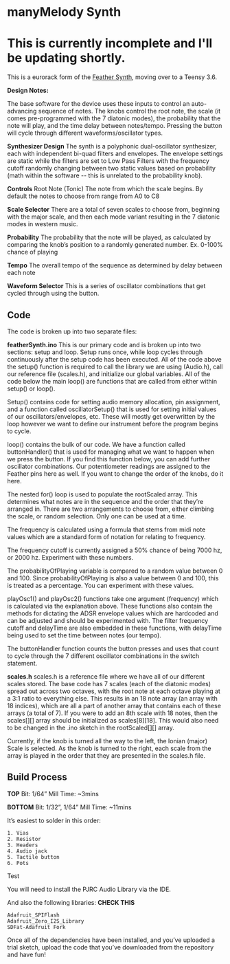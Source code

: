 # manyMelody Synth

# **This is currently incomplete and I'll be updating shortly.** 

This is a eurorack form of the [Feather Synth](https://github.com/jps723/featherSynth/), moving over to a Teensy 3.6. 

**Design Notes:**

The base software for the device uses these inputs to control an auto-advancing sequence of notes.  The knobs control the root note, the scale (it comes pre-programmed with the 7 diatonic modes), the probability that the note will play, and the time delay between notes/tempo.  Pressing the button will cycle through different waveforms/oscillator types.

**Synthesizer Design**
The synth is a polyphonic dual-oscillator synthesizer, each with independent bi-quad filters and envelopes.  The envelope settings are static while the filters are set to Low Pass Filters with the frequency cutoff randomly changing between two static values based on probability (math within the software -- this is unrelated to the probability knob).   

**Controls**
Root Note (Tonic)
The note from which the scale begins.  By default the notes to choose from range from A0 to C8

**Scale Selector**
There are a total of seven scales to choose from, beginning with the major scale, and then each mode variant resulting in the 7 diatonic modes in western music.

**Probability**
The probability that the note will be played, as calculated by comparing the knob’s position to a randomly generated number. Ex. 0-100% chance of playing

**Tempo**
The overall tempo of the sequence as determined by delay between each note

**Waveform Selector**
This is a series of oscillator combinations that get cycled through using the button.

## **Code**
The code is broken up into two separate files:  

**featherSynth.ino**
This is our primary code and is broken up into two sections: setup and loop.  Setup runs once, while loop cycles through continuously after the setup code has been executed. All of the code above the setup() function is required to call the library we are using (Audio.h), call our reference file (scales.h), and initialize our global variables. All of the code below the main loop() are functions that are called from either within setup() or loop().

Setup() contains code for setting audio memory allocation, pin assignment, and a function called oscillatorSetup() that is used for setting initial values of our oscillators/envelopes, etc.  These will mostly get overwritten by the loop however we want to define our instrument before the program begins to cycle.  

loop() contains the bulk of our code. We have a function called buttonHandler() that is used for managing what we want to happen when we press the button. If you find this function below, you can add further oscillator combinations.  Our potentiometer readings are assigned to the Feather pins here as well. If you want to change the order of the knobs, do it here.

The nested for() loop is used to populate the rootScaled array.  This determines what notes are in the sequence and the order that they’re arranged in.  There are two arrangements to choose from, either climbing the scale, or random selection.  Only one can be used at a time.

The frequency is calculated using a formula that stems from midi note values which are a standard form of notation for relating to frequency.

The frequency cutoff is currently assigned a 50% chance of being 7000 hz, or 2000 hz. Experiment with these numbers.

The probabilityOfPlaying variable is compared to a random value between 0 and 100.  Since probabilityOfPlaying is also a value between 0 and 100, this is treated as a percentage.  You can experiment with these values.

playOsc1() and playOsc2() functions take one argument (frequency) which is calculated via the explanation above.  These functions also contain the methods for dictating the ADSR envelope values which are hardcoded and can be adjusted and should be experimented with. The filter frequency cutoff and delayTime are also embedded in these functions, with delayTime being used to set the time between notes (our tempo).

The buttonHandler function counts the button presses and uses that count to cycle through the 7 different oscillator combinations in the switch statement.


**scales.h**
scales.h is a reference file where we have all of our different scales stored.  The base code has 7 scales (each of the diatonic modes) spread out across two octaves, with the root note at each octave playing at a 3:1 ratio to everything else.  This results in an 18 note array (an array with 18 indices), which are all a part of another array that contains each of these arrays (a total of 7).  If you were to add an 8th scale with 18 notes, then the scales[][] array should be initialized as scales[8][18].  This would also need to be changed in the .ino sketch in the rootScaled[][] array.  

Currently, if the knob is turned all the way to the left, the Ionian (major) Scale is selected.  As the knob is turned to the right, each scale from the array is played in the order that they are presented in the scales.h file.

## Build Process

**TOP**
Bit: 1/64”
Mill Time: ~3mins

**BOTTOM**
Bit: 1/32”, 1/64”
Mill Time: ~11mins

It’s easiest to solder in this order:
```
1. Vias
2. Resistor
3. Headers
4. Audio jack
5. Tactile button
6. Pots
```

Test

You will need to install the PJRC Audio Library via the IDE.  

And also the following libraries:
**CHECK THIS**

```
Adafruit_SPIFlash
Adafruit_Zero_I2S_Library
SDFat-Adafruit Fork
```

Once all of the dependencies have been installed, and you’ve uploaded a trial sketch, upload the code that you’ve downloaded from the repository and have fun!  


